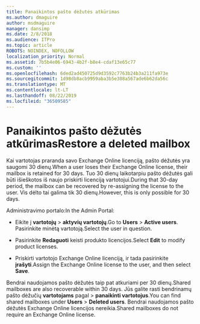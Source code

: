 ```yaml
---
title: Panaikintos pašto dėžutės atkūrimas
ms.author: dmaguire
author: msdmaguire
manager: dansimp
ms.date: 2/8/2018
ms.audience: ITPro
ms.topic: article
ROBOTS: NOINDEX, NOFOLLOW
localization_priority: Normal
ms.assetid: 7b5b4e06-6943-4b2f-b8e4-cdaf13e65c77
ms.custom: ''
ms.openlocfilehash: 6ded2ad450725d9d3592c7763b24b3a211fa973e
ms.sourcegitcommit: 1d98db8acb9959aba3b5e308a567ade6b62da56c
ms.translationtype: MT
ms.contentlocale: lt-LT
ms.lasthandoff: 08/22/2019
ms.locfileid: "36509585"
---
```

# <a name="restore-a-deleted-mailbox"></a><span data-ttu-id="f9174-102">Panaikintos pašto dėžutės atkūrimas</span><span class="sxs-lookup"><span data-stu-id="f9174-102">Restore a deleted mailbox</span></span>

<span data-ttu-id="f9174-103">Kai vartotojas praranda savo Exchange Online licenciją, pašto dėžutės yra saugomi 30 dienų.</span><span class="sxs-lookup"><span data-stu-id="f9174-103">When a user loses their Exchange Online license, their mailbox is retained for 30 days.</span></span> <span data-ttu-id="f9174-104">Tuo 30 dienų laikotarpiu pašto dėžutės gali būti išieškotos iš naujo priskirti licenciją vartotojui.</span><span class="sxs-lookup"><span data-stu-id="f9174-104">During that 30-day period, the mailbox can be recovered by re-assigning the license to the user.</span></span> <span data-ttu-id="f9174-105">Vis dėlto tai galima tik 30 dienų.</span><span class="sxs-lookup"><span data-stu-id="f9174-105">However, this is only possible for 30 days.</span></span>
  
<span data-ttu-id="f9174-106">Administravimo portalo:</span><span class="sxs-lookup"><span data-stu-id="f9174-106">In the Admin Portal:</span></span>
  
- <span data-ttu-id="f9174-107">Eikite į **vartotojų** \> **aktyvių vartotojų**.</span><span class="sxs-lookup"><span data-stu-id="f9174-107">Go to **Users** \> **Active users**.</span></span> <span data-ttu-id="f9174-108">Pasirinkite minėtą vartotoją.</span><span class="sxs-lookup"><span data-stu-id="f9174-108">Select the user in question.</span></span>

- <span data-ttu-id="f9174-109">Pasirinkite **Redaguoti** keisti produkto licencijos.</span><span class="sxs-lookup"><span data-stu-id="f9174-109">Select **Edit** to modify product licenses.</span></span>

- <span data-ttu-id="f9174-110">Priskirti vartotojo Exchange Online licenciją, ir tada pasirinkite **įrašyti**.</span><span class="sxs-lookup"><span data-stu-id="f9174-110">Assign the Exchange Online license to the user, and then select **Save**.</span></span>

<span data-ttu-id="f9174-111">Bendrai naudojamos pašto dėžutės taip pat atkuriami per 30 dienų.</span><span class="sxs-lookup"><span data-stu-id="f9174-111">Shared mailboxes are also recoverable within 30 days.</span></span> <span data-ttu-id="f9174-112">Jūs galite rasti bendrinamų pašto dėžučių **vartotojams** pagal \> **panaikinti vartotojus**.</span><span class="sxs-lookup"><span data-stu-id="f9174-112">You can find shared mailboxes under **Users** \> **Deleted users**.</span></span> <span data-ttu-id="f9174-113">Bendrai naudojamos pašto dėžutės Exchange Online licencijos nereikia.</span><span class="sxs-lookup"><span data-stu-id="f9174-113">Shared mailboxes do not require an Exchange Online license.</span></span>
  
